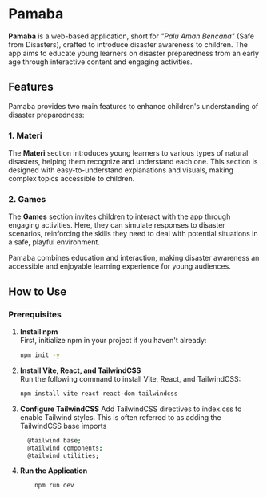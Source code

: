 # Pamaba

**Pamaba** is a web-based application, short for _"Palu Aman Bencana"_ (Safe from Disasters), crafted to introduce disaster awareness to children. The app aims to educate young learners on disaster preparedness from an early age through interactive content and engaging activities.

## Features

Pamaba provides two main features to enhance children's understanding of disaster preparedness:

### 1. Materi

The **Materi** section introduces young learners to various types of natural disasters, helping them recognize and understand each one. This section is designed with easy-to-understand explanations and visuals, making complex topics accessible to children.

### 2. Games

The **Games** section invites children to interact with the app through engaging activities. Here, they can simulate responses to disaster scenarios, reinforcing the skills they need to deal with potential situations in a safe, playful environment.

Pamaba combines education and interaction, making disaster awareness an accessible and enjoyable learning experience for young audiences.

## How to Use

### Prerequisites

1. **Install npm**  
   First, initialize npm in your project if you haven't already:

   ```sh
   npm init -y
   ```

2. **Install Vite, React, and TailwindCSS**  
    Run the following command to install Vite, React, and TailwindCSS:

   ```sh
   npm install vite react react-dom tailwindcss
   ```

3. **Configure TailwindCSS**
   Add TailwindCSS directives to index.css to enable Tailwind styles. This is often referred to as adding the TailwindCSS base imports

   ```sh
     @tailwind base;
     @tailwind components;
     @tailwind utilities;
   ```

4. **Run the Application**

   ```sh
       npm run dev
   ```
